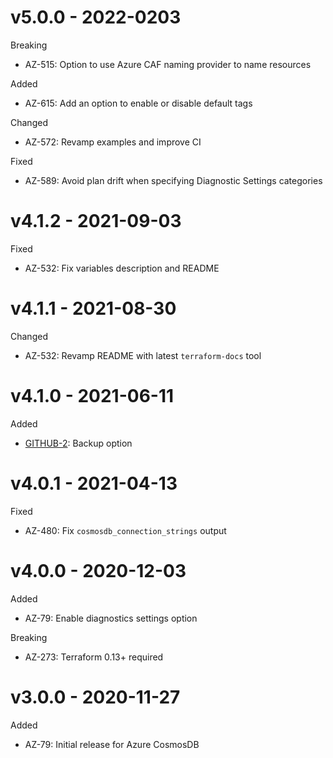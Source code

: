 # v5.0.0 - 2022-0203

Breaking
  * AZ-515: Option to use Azure CAF naming provider to name resources

Added
  * AZ-615: Add an option to enable or disable default tags

Changed
  * AZ-572: Revamp examples and improve CI

Fixed
  * AZ-589: Avoid plan drift when specifying Diagnostic Settings categories

# v4.1.2 - 2021-09-03

Fixed
  * AZ-532: Fix variables description and README

# v4.1.1 - 2021-08-30

Changed
  * AZ-532: Revamp README with latest `terraform-docs` tool

# v4.1.0 - 2021-06-11

Added
  * [GITHUB-2](https://github.com/claranet/terraform-azurerm-cosmos-db/pull/2): Backup option

# v4.0.1 - 2021-04-13

Fixed
  * AZ-480: Fix `cosmosdb_connection_strings` output

# v4.0.0 - 2020-12-03

Added
  * AZ-79: Enable diagnostics settings option

Breaking
  * AZ-273: Terraform 0.13+ required

# v3.0.0 - 2020-11-27

Added
  * AZ-79: Initial release for Azure CosmosDB
